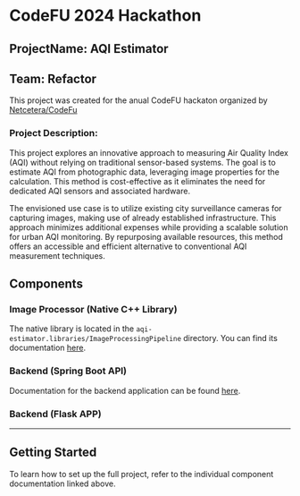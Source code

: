 # CodeFU 2024 Hackathon
## ProjectName: AQI Estimator
## Team: Refactor

This project was created for the anual CodeFU hackaton organized by [Netcetera/CodeFu](https://www.netcetera.com/CodeFu)

### Project Description:
This project explores an innovative approach to measuring Air Quality Index (AQI) without relying on traditional sensor-based systems. The goal is to estimate AQI from photographic data, leveraging image properties for the calculation. This method is cost-effective as it eliminates the need for dedicated AQI sensors and associated hardware.

The envisioned use case is to utilize existing city surveillance cameras for capturing images, making use of already established infrastructure. This approach minimizes additional expenses while providing a scalable solution for urban AQI monitoring. By repurposing available resources, this method offers an accessible and efficient alternative to conventional AQI measurement techniques.



## Components

### Image Processor (Native C++ Library)
The native library is located in the `aqi-estimator.libraries/ImageProcessingPipeline` directory. You can find its documentation [here](aqi-estimator.libraries/ImageProcessingPipeline/README.md).

### Backend (Spring Boot API)
Documentation for the backend application can be found [here](backend/README.md).


### Backend (Flask APP)


---

## Getting Started

To learn how to set up the full project, refer to the individual component documentation linked above.
